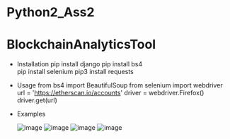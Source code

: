 # Python2_Ass2
# BlockchainAnalyticsTool

- Installation
  pip install django
  pip install bs4  
  pip install selenium
  pip3 install requests

- Usage
  from bs4 import BeautifulSoup from selenium import webdriver  
  url = 'https://etherscan.io/accounts' driver = webdriver.Firefox() driver.get(url)
  
- Examples
  
  ![image](https://user-images.githubusercontent.com/68743608/153991432-02045828-6bbe-4a3b-b13a-865fbda77da8.png)
![image](https://user-images.githubusercontent.com/68743608/153991449-ed0842fc-ffae-4ff4-a53b-caecd3d639d3.png)
![image](https://user-images.githubusercontent.com/68743608/153991476-96f6e9ce-e0f4-4e4c-8d80-b325369dd179.png)
![image](https://user-images.githubusercontent.com/68743608/153991489-ce4a6647-9514-4df2-86b4-608e15c18e49.png)


